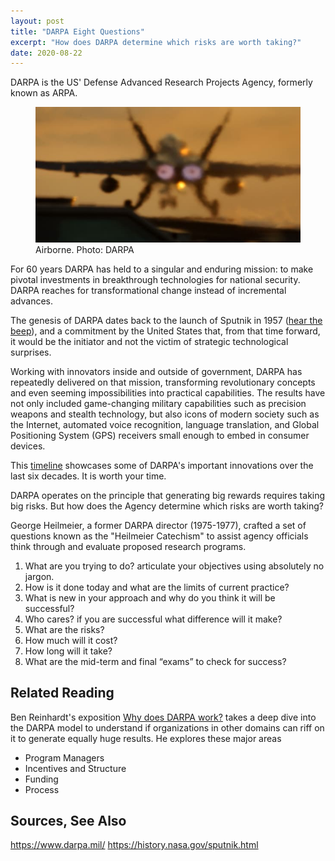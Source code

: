 ```yaml
---
layout: post
title: "DARPA Eight Questions"
excerpt: "How does DARPA determine which risks are worth taking?"
date: 2020-08-22
---
```


DARPA is the US' Defense Advanced Research Projects Agency, formerly known as ARPA.

<figure>
<img alt="fighter" src="/assets/fighter.jpg">
<figcaption>Airborne. Photo: DARPA</figcaption>
</figure>

For 60 years DARPA has held to a singular and enduring mission: to make pivotal investments in breakthrough technologies for national security. DARPA reaches for transformational change instead of incremental advances.

The genesis of DARPA dates back to the launch of Sputnik in 1957 ([hear the beep](https://www.nasa.gov/mp3/191322main_sputnik-beep.mp3)), and a commitment by the United States that, from that time forward, it would be the initiator and not the victim of strategic technological surprises. 


Working with innovators inside and outside of government, DARPA has repeatedly delivered on that mission, transforming revolutionary concepts and even seeming impossibilities into practical capabilities. The results have not only included game-changing military capabilities such as precision weapons and stealth technology, but also icons of modern society such as the Internet, automated voice recognition, language translation, and Global Positioning System (GPS) receivers small enough to embed in consumer devices.

This [timeline](https://www.darpa.mil/Timeline/index) showcases some of DARPA's important innovations over the last six decades. It is worth your time.

DARPA operates on the principle that generating big rewards requires taking big risks. But how does the Agency determine which risks are worth taking? 

George Heilmeier, a former DARPA director (1975-1977), crafted a set of questions known as the "Heilmeier Catechism" to assist agency officials think through and evaluate proposed research programs. 

1. What are you trying to do? articulate your objectives using absolutely no jargon. 
2. How is it done today and what are the limits of current practice? 
3. What is new in your approach and why do you think it will be successful? 
4. Who cares? if you are successful what difference will it make? 
5. What are the risks? 
6. How much will it cost? 
7. How long will it take? 
8. What are the mid-term and final “exams” to check for success?

## Related Reading
Ben Reinhardt's exposition [Why does DARPA work?](https://benjaminreinhardt.com/wddw#riffing_on_the_arpa_model_mini) takes a deep dive into the DARPA model to understand if organizations in other domains can riff on it to generate equally huge results. He explores these major areas

- Program Managers
- Incentives and Structure
- Funding
- Process

## Sources, See Also
<https://www.darpa.mil/>
<https://history.nasa.gov/sputnik.html>

